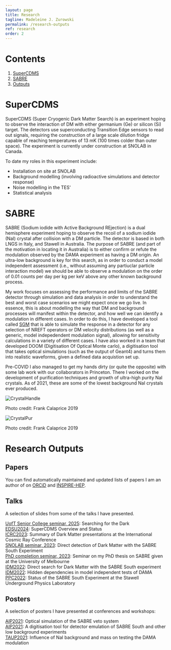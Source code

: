 ```yaml
---
layout: page
title: Research
tagline: Madeleine J. Zurowski
permalink: /research-outputs
ref: research
order: 2
---
```

# Contents
1. [SuperCDMS](#scdms)
2. [SABRE](#sabre)
3. [Outputs](#outputs)

# SuperCDMS<a name="scdms"></a>
SuperCDMS (Super Cryogenic Dark Matter Search) is an experiment hoping to observe the interaction of DM with either germanium (Ge) or silicon (Si) target. The detectors use superconducting Transition Edge sensors to read out signals, requiring the construction of a large scale dilution fridge capable of reaching temperatures of 13 mK (100 times colder than outer space). The experiment is currently under construction at SNOLAB in Canada.

To date my roles in this experiment include:
* Installation on site at SNOLAB
* Background modelling (involving radioactive simulations and detector response)
* Noise modelling in the TES'
* Statistical analysis

# SABRE<a name="sabre"></a>
SABRE (Sodium iodide with Active Background REjection) is a dual hemisphere experiment hoping to observe the recoil of a sodium iodide (NaI) crystal after collision with a DM particle. The detector is based in both LNGS in Italy, and Stawell in Australia. The purpose of SABRE (and part of the motivation in locating it in Australia) is to either confirm or refute the modulation observed by the DAMA experiment as having a DM origin. An ultra-low background is key for this search, as in order to conduct a model independent assessment (i.e., without assuming any partiuclar particle interaction model) we should be able to observe a modulation on the order of 0.01 counts per day per kg per keV above any other known background process.

My work focuses on assessing the performance and limits of the SABRE detector through simulation and data analysis in order to understand the best and worst case scenarios we might expect once we go live. In essence, this is about modelling the way that DM and background processes will manifest within the detector, and how well we can identify a modulation in different cases. In order to do this, I have developed a tool called [SGM](https://github.com/mjzurowski/sgm) that is able to simulate the response in a detector for any selection of NREFT operators or DM velocity distributions (as well as a generic, model indepedendent modulation signal), allowing for sensitivity calculations in a variety of different cases. I have also worked in a team that developed DOOM (Digitisation Of Optical Monte carlo), a digitisation tool that takes optical simulations (such as the output of Geant4) and turns them into realistic waveforms, given a defined data acquistion set up.

Pre-COVID I also managed to get my hands dirty (or quite the opposite) with some lab work with our collaborators in Princeton. There I worked on the development of purification techniques and growth of ultra-high purity NaI crystals. As of 2021, these are some of the lowest background NaI crystals ever produced.

![CrystalHandle](https://mjzurowski.github.io/images/crys_handle.jpeg)

Photo credit: Frank Calaprice 2019

![CrystalPur](https://mjzurowski.github.io/images/crys_pure.jpeg)

Photo credit: Frank Calaprice 2019

# Research Outputs<a name="outputs"></a>
## Papers
You can find automatically maintained and updated lists of papers I am an author of on [ORCiD](https://orcid.org/0000-0003-2839-2838) and [INSPIRE-HEP](https://inspirehep.net/authors/1731192?ui-citation-summary=true).

## Talks
A selection of slides from some of the talks I have presented.

[UofT Senior College seminar, 2025](https://mjzurowski.github.io/files/ZurowskiSeniorCollege2025.pdf): Searching for the Dark\
[EDSU2024](https://mjzurowski.github.io/files/EDSU_2024.pdf): SuperCDMS Overview and Status\
[ICRC2023](https://mjzurowski.github.io/files/zurowski-icrc2023.pdf): Summary of Dark Matter presentations at the International Cosmic Ray Conference\
[SNOLAB seminar, 2023](https://mjzurowski.github.io/files/zurowski_snolabseminar2023.pdf): Direct detection of Dark Matter with the SABRE South Experiment\
[PhD completion seminar, 2023](https://mjzurowski.github.io/files/completion2023.pdf): Seminar on my PhD thesis on SABRE given at the University of Melbourne\
[IDM2022](https://mjzurowski.github.io/files/idm-sabre22.pdf): Direct search for Dark Matter with the SABRE South experiment\
[IDM2022](https://mjzurowski.github.io/files/idm22-zurowski.pdf): Hidden dependencies in model independent tests of DAMA\
[PPC2022](https://mjzurowski.github.io/files/ppc22-zurowski.pdf): Status of the SABRE South Experiment at the Stawell Underground Physics Laboratory


## Posters
A selection of posters I have presented at conferences and workshops:

[AIP2021](https://mjzurowski.github.io/files/aip2021-opticalveto.pdf): Optical simulation of the SABRE veto system\
[AIP2021](https://mjzurowski.github.io/files/aip2021-Digitisation.pdf): A digitisation tool for detector emulation of SABRE South and other low background experiments\
[TAUP2021](https://mjzurowski.github.io/files/taup_poster_zurowski.pdf): Influence of NaI background and mass on testing the DAMA modulation
